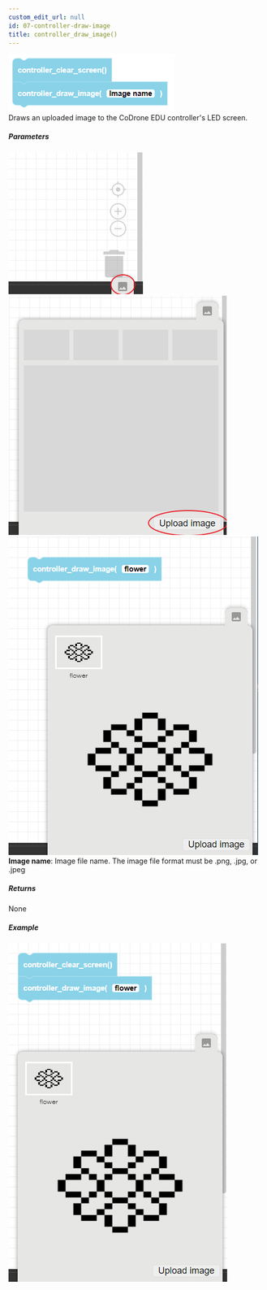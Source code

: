 ```yaml
---
custom_edit_url: null
id: 07-controller-draw-image
title: controller_draw_image()
---
```


![controller draw image block image](controller_draw_image.PNG)<br />
Draws an uploaded image to the CoDrone EDU controller's LED screen.

##### Parameters
![controller draw point block image pt1](controller_draw_image_param1.PNG) <br />
![controller draw point block image pt2](controller_draw_image_param2.PNG) <br />
![controller draw point block image pt3](controller_draw_image_param3.PNG) <br />
**Image name**: Image file name. The image file format must be .png, .jpg, or .jpeg <br />

##### Returns

None

##### Example

![controller draw point example](controller_draw_image_example.PNG)
